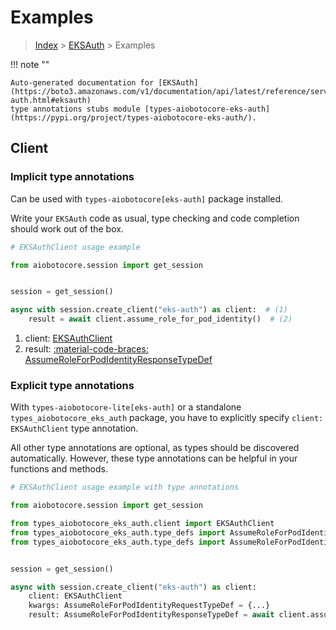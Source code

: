 # Examples

> [Index](../README.md) > [EKSAuth](./README.md) > Examples

!!! note ""

    Auto-generated documentation for [EKSAuth](https://boto3.amazonaws.com/v1/documentation/api/latest/reference/services/eks-auth.html#eksauth)
    type annotations stubs module [types-aiobotocore-eks-auth](https://pypi.org/project/types-aiobotocore-eks-auth/).

## Client

### Implicit type annotations

Can be used with `types-aiobotocore[eks-auth]` package installed.

Write your `EKSAuth` code as usual,
type checking and code completion should work out of the box.



```python
# EKSAuthClient usage example

from aiobotocore.session import get_session


session = get_session()

async with session.create_client("eks-auth") as client:  # (1)
    result = await client.assume_role_for_pod_identity()  # (2)
```

1. client: [EKSAuthClient](./client.md)
2. result: [:material-code-braces: AssumeRoleForPodIdentityResponseTypeDef](./type_defs.md#assumeroleforpodidentityresponsetypedef) 






### Explicit type annotations

With `types-aiobotocore-lite[eks-auth]`
or a standalone `types_aiobotocore_eks_auth` package, you have to explicitly specify
`client: EKSAuthClient` type annotation.

All other type annotations are optional, as types should be discovered automatically.
However, these type annotations can be helpful in your functions and methods.


```python
# EKSAuthClient usage example with type annotations

from aiobotocore.session import get_session

from types_aiobotocore_eks_auth.client import EKSAuthClient
from types_aiobotocore_eks_auth.type_defs import AssumeRoleForPodIdentityResponseTypeDef
from types_aiobotocore_eks_auth.type_defs import AssumeRoleForPodIdentityRequestTypeDef


session = get_session()

async with session.create_client("eks-auth") as client:
    client: EKSAuthClient
    kwargs: AssumeRoleForPodIdentityRequestTypeDef = {...}
    result: AssumeRoleForPodIdentityResponseTypeDef = await client.assume_role_for_pod_identity(**kwargs)
```




